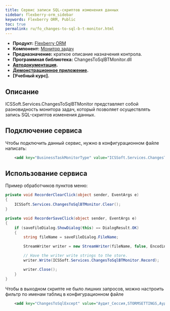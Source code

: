 ```yaml
---
title: Сервис записи SQL-скриптов изменения данных
sidebar: flexberry-orm_sidebar
keywords: Flexberry ORM, Public
toc: true
permalink: ru/fo_changes-to-sql-b-t-monitor.html
---
```

* **Продукт:** [Flexberry ORM](fo_flexberry-o-r-m.html)
* **Компонент:** [Монитор задач](fo_business-task-monitor.html)
* **Предназначение:** краткое описание назначения контрола.
* **Программная библиотека:** ChangesToSqlBTMonitor.dll
* **[Автодокументация](http://www.google.ru).**
* **[Демонстрационное приложение](https://github.com/Flexberry/FlexberryORM-DemoApp).**
* **[Учебный курс].**

## Описание
ICSSoft.Services.ChangesToSqlBTMonitor представляет собой разновидность монитора задач, который позволяет осуществлять запись SQL-скриптов изменения данных.

## Подключение сервиса
Чтобы подключить данный сервис, нужно в конфигурационном файле написать:

```xml
    <add key="BusinessTaskMonitorType" value="ICSSoft.Services.ChangesToSqlBTMonitor, ChangesToSqlBTMonitor, Version=1.0.0.1, Culture=neutral, PublicKeyToken=e5ad39f116a43e0b"/>
```

## Использование сервиса
Пример обработчиков пунктов меню:

```cs
private void RecorderClearClick(object sender, EventArgs e)
{
	ICSSoft.Services.ChangesToSqlBTMonitor.Clear();
}

private void RecorderSaveClick(object sender, EventArgs e)
{
	if (saveFileDialog.ShowDialog(this) == DialogResult.OK)
	{
		string fileName = saveFileDialog.FileName;

		StreamWriter writer = new StreamWriter(fileName, false, Encoding.UTF8);

		// Have the writer write strings to the store.
		writer.Write(ICSSoft.Services.ChangesToSqlBTMonitor.Record);

		writer.Close();
	}
}
```

Чтобы в выходном скрипте не было лишних запросов, можно настроить фильтр по именам таблиц в конфигурационном файле

```xml
    <add key="ChangesToSqlExcept" value="Аудит_Сессия,STORMSETTINGS,АудитОперации,АудитИзменения"/>
```